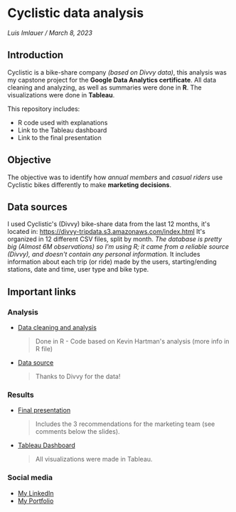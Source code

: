 # Cyclistic data analysis
_Luis Imlauer / March 8, 2023_

## Introduction
Cyclistic is a bike-share company _(based on Divvy data)_, this analysis was my capstone project for the __Google Data Analytics certificate__. All data cleaning and analyzing, as well as summaries were done in __R__. The visualizations were done in __Tableau__.

This repository includes:
* R code used with explanations
* Link to the Tableau dashboard
* Link to the final presentation

## Objective
The objective was to identify how _annual members_ and _casual riders_ use Cyclistic bikes differently to make __marketing decisions__.

## Data sources
I used Cyclistic's (Divvy) bike-share data from the last 12 months, it's located in: https://divvy-tripdata.s3.amazonaws.com/index.html
It's organized in 12 different CSV files, split by month.
_The database is pretty big (Almost 6M observations) so I'm using R; it came from a reliable source (Divvy), and doesn't contain any
personal information._
It includes information about each trip (or ride) made by the users, starting/ending stations, date and time, user type and bike type.

## Important links
### Analysis
* [Data cleaning and analysis](../master/process_steps.R)
    > Done in R - Code based on Kevin Hartman's analysis (more info in R file)
* [Data source](https://divvy-tripdata.s3.amazonaws.com/index.html "Divvy bike-share data")
    > Thanks to Divvy for the data!
    
### Results
* [Final presentation](https://docs.google.com/presentation/d/1L28duDbP0ayWr3j5Hs_M1Y43GHCfoFArxZKVhNR2zjE/edit?usp=sharing "Google spreadsheets presentation")
    > Includes the 3 recommendations for the marketing team (see comments below the slides).
* [Tableau Dashboard](https://public.tableau.com/app/profile/luis2877/viz/Cyclisticmembertypeanalysis/Cyclisticdashboard?publish=yes "Dashboard made from the bike-share data")
    > All visualizations were made in Tableau.
    
### Social media
* [My LinkedIn](https://www.linkedin.com/in/luis-imlauer/ "LinkedIn - Luis Imlauer")
* [My Portfolio](limlauer.github.io "Luis Imlauer portfolio")
